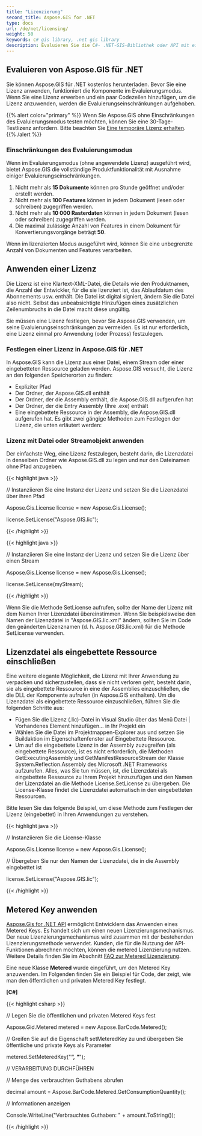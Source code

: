 ```yaml
---
title: "Lizenzierung"
second_title: Aspose.GIS for .NET
type: docs
url: /de/net/licensing/
weight: 50
keywords: c# gis library, .net gis library
description: Evaluieren Sie die C#- .NET-GIS-Bibliothek oder API mit einigen Einschränkungen. Wenden Sie eine Lizenz mithilfe eines Datei- oder Streamobjekts oder als eingebettete Ressource an.
---
```


## **Evaluieren von Aspose.GIS für .NET**
Sie können Aspose.GIS für .NET kostenlos herunterladen. Bevor Sie eine Lizenz anwenden, funktioniert die Komponente im Evaluierungsmodus. Wenn Sie eine Lizenz erwerben und ein paar Codezeilen hinzufügen, um die Lizenz anzuwenden, werden die Evaluierungseinschränkungen aufgehoben.

{{% alert color="primary" %}} Wenn Sie Aspose.GIS ohne Einschränkungen des Evaluierungsmodus testen möchten, können Sie eine 30-Tage-Testlizenz anfordern. Bitte beachten Sie [Eine temporäre Lizenz erhalten](https://purchase.aspose.com/temporary-license). {{% /alert %}}
### **Einschränkungen des Evaluierungsmodus**
Wenn im Evaluierungsmodus (ohne angewendete Lizenz) ausgeführt wird, bietet Aspose.GIS die vollständige Produktfunktionalität mit Ausnahme einiger Evaluierungseinschränkungen.

1. Nicht mehr als **15 Dokumente** können pro Stunde geöffnet und/oder erstellt werden.
2. Nicht mehr als **100 Features** können in jedem Dokument (lesen oder schreiben) zugegriffen werden.
3. Nicht mehr als **10 000 Rasterdaten** können in jedem Dokument (lesen oder schreiben) zugegriffen werden.
4. Die maximal zulässige Anzahl von Features in einem Dokument für Konvertierungsvorgänge beträgt **50**.

Wenn im lizenzierten Modus ausgeführt wird, können Sie eine unbegrenzte Anzahl von Dokumenten und Features verarbeiten.
## **Anwenden einer Lizenz**
Die Lizenz ist eine Klartext-XML-Datei, die Details wie den Produktnamen, die Anzahl der Entwickler, für die sie lizenziert ist, das Ablaufdatum des Abonnements usw. enthält. Die Datei ist digital signiert, ändern Sie die Datei also nicht. Selbst das unbeabsichtigte Hinzufügen eines zusätzlichen Zeilenumbruchs in die Datei macht diese ungültig.

Sie müssen eine Lizenz festlegen, bevor Sie Aspose.GIS verwenden, um seine Evaluierungseinschränkungen zu vermeiden. Es ist nur erforderlich, eine Lizenz einmal pro Anwendung (oder Prozess) festzulegen.
### **Festlegen einer Lizenz in Aspose.GIS für .NET**
In Aspose.GIS kann die Lizenz aus einer Datei, einem Stream oder einer eingebetteten Ressource geladen werden. Aspose.GIS versucht, die Lizenz an den folgenden Speicherorten zu finden:

- Expliziter Pfad
- Der Ordner, der Aspose.GIS.dll enthält
- Der Ordner, der die Assembly enthält, die Aspose.GIS.dll aufgerufen hat
- Der Ordner, der die Entry Assembly (Ihre .exe) enthält
- Eine eingebettete Ressource in der Assembly, die Aspose.GIS.dll aufgerufen hat. Es gibt zwei gängige Methoden zum Festlegen der Lizenz, die unten erläutert werden:
### **Lizenz mit Datei oder Streamobjekt anwenden**
Der einfachste Weg, eine Lizenz festzulegen, besteht darin, die Lizenzdatei in denselben Ordner wie Aspose.GIS.dll zu legen und nur den Dateinamen ohne Pfad anzugeben.

{{< highlight java >}}

 // Instanziieren Sie eine Instanz der Lizenz und setzen Sie die Lizenzdatei über ihren Pfad
 
Aspose.Gis.License license = new Aspose.Gis.License();
 
license.SetLicense("Aspose.GIS.lic");
 
{{< /highlight >}}

{{< highlight java >}}

 // Instanziieren Sie eine Instanz der Lizenz und setzen Sie die Lizenz über einen Stream
 
Aspose.Gis.License license = new Aspose.Gis.License();
 
license.SetLicense(myStream);
 
{{< /highlight >}}

Wenn Sie die Methode SetLicense aufrufen, sollte der Name der Lizenz mit dem Namen Ihrer Lizenzdatei übereinstimmen. Wenn Sie beispielsweise den Namen der Lizenzdatei in "Aspose.GIS.lic.xml" ändern, sollten Sie im Code den geänderten Lizenznamen (d. h. Aspose.GIS.lic.xml) für die Methode SetLicense verwenden.

## **Lizenzdatei als eingebettete Ressource einschließen**
Eine weitere elegante Möglichkeit, die Lizenz mit Ihrer Anwendung zu verpacken und sicherzustellen, dass sie nicht verloren geht, besteht darin, sie als eingebettete Ressource in eine der Assemblies einzuschließen, die die DLL der Komponente aufrufen (in Aspose.GIS enthalten). Um die Lizenzdatei als eingebettete Ressource einzuschließen, führen Sie die folgenden Schritte aus:

- Fügen Sie die Lizenz (.lic)-Datei in Visual Studio über das Menü Datei | Vorhandenes Element hinzufügen... in Ihr Projekt ein
- Wählen Sie die Datei im Projektmappen-Explorer aus und setzen Sie Buildaktion im Eigenschaftenfenster auf Eingebettete Ressource.
- Um auf die eingebettete Lizenz in der Assembly zuzugreifen (als eingebettete Ressource), ist es nicht erforderlich, die Methoden GetExecutingAssembly und GetManifestResourceStream der Klasse System.Reflection.Assembly des Microsoft .NET Frameworks aufzurufen. Alles, was Sie tun müssen, ist, die Lizenzdatei als eingebettete Ressource zu Ihrem Projekt hinzuzufügen und den Namen der Lizenzdatei an die Methode License.SetLicense zu übergeben. Die License-Klasse findet die Lizenzdatei automatisch in den eingebetteten Ressourcen.

Bitte lesen Sie das folgende Beispiel, um diese Methode zum Festlegen der Lizenz (eingebettet) in Ihren Anwendungen zu verstehen.

{{< highlight java >}}

 // Instanziieren Sie die License-Klasse
 
Aspose.Gis.License license = new Aspose.Gis.License();
 
// Übergeben Sie nur den Namen der Lizenzdatei, die in die Assembly eingebettet ist
 
license.SetLicense("Aspose.GIS.lic");
 
{{< /highlight >}}

## **Metered Key anwenden**
[Aspose.Gis for .NET API](/gis/net/) ermöglicht Entwicklern das Anwenden eines Metered Keys. Es handelt sich um einen neuen Lizenzierungsmechanismus. Der neue Lizenzierungsmechanismus wird zusammen mit der bestehenden Lizenzierungsmethode verwendet. Kunden, die für die Nutzung der API-Funktionen abrechnen möchten, können die metered Lizenzierung nutzen. Weitere Details finden Sie im Abschnitt [FAQ zur Metered Lizenzierung](https://purchase.aspose.com/faqs/licensing/metered).

Eine neue Klasse **Metered** wurde eingeführt, um den Metered Key anzuwenden. Im Folgenden finden Sie ein Beispiel für Code, der zeigt, wie man den öffentlichen und privaten Metered Key festlegt.

**[C#]**

{{< highlight csharp >}}

 // Legen Sie die öffentlichen und privaten Metered Keys fest
 
Aspose.Gid.Metered metered = new Aspose.BarCode.Metered();
 
// Greifen Sie auf die Eigenschaft setMeteredKey zu und übergeben Sie öffentliche und private Keys als Parameter
 
metered.SetMeteredKey("*****", "*****");
 
// VERARBEITUNG DURCHFÜHREN
 
// Menge des verbrauchten Guthabens abrufen
 
decimal amount = Aspose.BarCode.Metered.GetConsumptionQuantity();
 
// Informationen anzeigen
 
Console.WriteLine("Verbrauchtes Guthaben: " + amount.ToString());
 

{{< /highlight >}}
